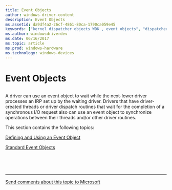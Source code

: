 ```yaml
---
title: Event Objects
author: windows-driver-content
description: Event Objects
ms.assetid: da9df4a2-26cf-4861-80ca-1790ca059e45
keywords: ["kernel dispatcher objects WDK , event objects", "dispatcher objects WDK kernel , event objects", "event objects WDK kernel"]
ms.author: windowsdriverdev
ms.date: 06/16/2017
ms.topic: article
ms.prod: windows-hardware
ms.technology: windows-devices
---
```


# Event Objects


## <a href="" id="ddk-event-objects-kg"></a>


A driver can use an event object to wait while the next-lower driver processes an IRP set up by the waiting driver. Drivers that have driver-created threads or driver dispatch routines that wait for the completion of a synchronous I/O request also can use an event object to synchronize operations between their threads and/or other driver routines.

This section contains the following topics:

[Defining and Using an Event Object](defining-and-using-an-event-object.md)

[Standard Event Objects](standard-event-objects.md)

 

 


--------------------
[Send comments about this topic to Microsoft](mailto:wsddocfb@microsoft.com?subject=Documentation%20feedback%20%5Bkernel\kernel%5D:%20Event%20Objects%20%20RELEASE:%20%286/14/2017%29&body=%0A%0APRIVACY%20STATEMENT%0A%0AWe%20use%20your%20feedback%20to%20improve%20the%20documentation.%20We%20don't%20use%20your%20email%20address%20for%20any%20other%20purpose,%20and%20we'll%20remove%20your%20email%20address%20from%20our%20system%20after%20the%20issue%20that%20you're%20reporting%20is%20fixed.%20While%20we're%20working%20to%20fix%20this%20issue,%20we%20might%20send%20you%20an%20email%20message%20to%20ask%20for%20more%20info.%20Later,%20we%20might%20also%20send%20you%20an%20email%20message%20to%20let%20you%20know%20that%20we've%20addressed%20your%20feedback.%0A%0AFor%20more%20info%20about%20Microsoft's%20privacy%20policy,%20see%20http://privacy.microsoft.com/default.aspx. "Send comments about this topic to Microsoft")


